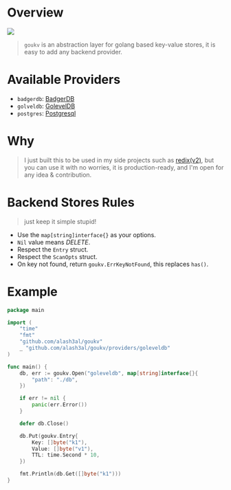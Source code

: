 Overview
=========
[![](https://godoc.org/github.com/alash3al/goukv?status.svg)](https://godoc.org/github.com/alash3al/goukv)
> `goukv` is an abstraction layer for golang based key-value stores, it is easy to add any backend provider.

Available Providers
===================
- `badgerdb`: [BadgerDB](/providers/badgerdb)
- `golveldb`: [GolevelDB](/providers/goleveldb)
- `postgres`: [Postgresql](/providers/postgres)

Why
===
> I just built this to be used in my side projects such as [redix(v2)](https://github.com/alash3al/redix/tree/v2), but you can use it with no worries, it is production-ready, and I'm open for any idea & contribution.

Backend Stores Rules
=====================
> just keep it simple stupid!
- Use the `map[string]interface{}` as your options.
- `Nil` value means *DELETE*.
- Respect the `Entry` struct.
- Respect the `ScanOpts` struct.
- On key not found, return `goukv.ErrKeyNotFound`, this replaces `has()`.

Example
=======
```go
package main

import (
    "time"
    "fmt"
    "github.com/alash3al/goukv" 
    _ "github.com/alash3al/goukv/providers/goleveldb"
)

func main() {
    db, err := goukv.Open("goleveldb", map[string]interface{}{
        "path": "./db",
    })

    if err != nil {
        panic(err.Error())
    }

    defer db.Close()

    db.Put(goukv.Entry{
        Key: []byte("k1"),
        Value: []byte("v1"),
        TTL: time.Second * 10,
    })

    fmt.Println(db.Get([]byte("k1")))
}

```